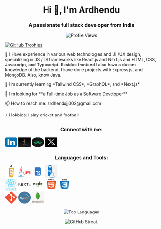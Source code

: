 <h1 align="center">Hi 👋, I'm Ardhendu</h1>
<h3 align="center">A passionate full stack developer from India</h3>

<p align="center"> <img src="https://komarev.com/ghpvc/?username=ardhendu-init&label=Profile%20views&color=0e75b6&style=flat" alt="Profile Views" /> </p>

<p align="left">
  <a href="https://github.com/ryo-ma/github-profile-trophy">
    <img src="https://github-profile-trophy.vercel.app/?username=ardhendu-init" alt="GitHub Trophies" />
  </a>
</p>

<p align="left">🔭 I Have experience in various web technologies and UI /UX design, specializing in JS /TS frameworks like React.js and Next.js and HTML, CSS, Javascript, and Typescript. Besides frontend I also have a decent knowledge of the backend, I have done projects with Express js, and MongoDB. Also, know Java. </p>

<p align="left"">🌱 I’m currently learning *Tailwind CSS*, *GraphQL*, and *Next.js*</p>

<p align="left">🤝 I’m looking for **a Full-time Job as a Software Developer**</p>

<p align="left">📫 How to reach me: ardhendujj002@gmail.com</p>

<p align="left">⚡ Hobbies: I play cricket and football</p>

<h3 align="center">Connect with me:</h3>
<p align="Left">
  <a href="https://linkedin.com/in/ardhendup" target="_blank">
    <img src="./images/linkedin.png" alt="LinkedIn" height="30" width="40" />
  </a>

  <a href="https://leetcode.com/Ardhendu_init_/" target="_blank">
    <img src="./images/leetcode.jpeg" height="30" width="40" alt='leetcode' />
  </a>
    <a href="https://auth.geeksforgeeks.org/user/ardhendupramanik/?utm_source=geeksforgeeks&utm_medium=my_profile&utm_campaign=auth_user" target="_blank">
    <img src="./images/gfg.jpg" height="30" width="40" alt='GeeksForGeeks' />
  </a>
     <a href="https://twitter.com/Ardhendu_init_" target="_blank">
    <img src="./images/twitter.jpg" height="30" width="40" alt='GeeksForGeeks' />
  </a>
</p>

<h3 align="center">Languages and Tools:</h3>
<p align="Left">
  <img src="./images/javascript.png" alt="JavaScript" width="40" height="40" />
  <img src="./images/java.png" alt="Java" width="40" height="40" />
  <img src="./images/typescript.png" alt="Typescript" width="40" height="40" />
  <img src="./images/sql.png" alt="SQL" width="40" height="40" />
  <br>
  <img src="./images/react.png" alt="React" width="40" height="40" />
  <img src="./images/nextjs.png" alt="Nextjs" width="40" height="40" />
  <img src="./images/nodejs.png" alt="Node" width="40" height="40" />
  <img src="./images/html.png" alt="HTML" width="40" height="40" />
  <img src="./images/css.png" alt="CSS" width="40" height="40" />
  <br>
  <img src="./images/git.png" alt="GIT" width="40" height="40" />
  <img src="./images/mysql.png" alt="MYSQL" width="40" height="40" />
  <img src="./images/mongodb.png" alt="Mongodb" width="40" height="40" />
 
</p>

<p align="center">
  <img align="center" src="https://github-readme-stats.vercel.app/api/top-langs?username=ardhendu-init&show_icons=true&locale=en&layout=compact" alt="Top Languages" />
</p>

<p align="center">
  <img align="center" src="https://github-readme-streak-stats.herokuapp.com/?user=ardhendu-init&" alt="GitHub Streak" />
</p>
